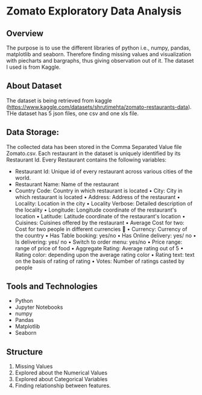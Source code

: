 # Zomato Exploratory Data Analysis

## Overview

The purpose is to use the different libraries of python i.e., numpy, pandas, matplotlib and seaborn. Therefore finding missing values and visualization with piecharts and bargraphs, thus giving observation out of it. The dataset I used is from Kaggle.

## About Dataset
 
The dataset is being retrieved from kaggle (https://www.kaggle.com/datasets/shrutimehta/zomato-restaurants-data). THe dataset has 5 json files, one csv and one xls file. 

## Data Storage:
The collected data has been stored in the Comma Separated Value file Zomato.csv. Each restaurant in the dataset is uniquely identified by its Restaurant Id. Every Restaurant contains the following variables:

* Restaurant Id: Unique id of every restaurant across various cities of the world.
* Restaurant Name: Name of the restaurant
* Country Code: Country in which restaurant is located
• City: City in which restaurant is located
• Address: Address of the restaurant
• Locality: Location in the city
• Locality Verbose: Detailed description of the locality
• Longitude: Longitude coordinate of the restaurant's location
• Latitude: Latitude coordinate of the restaurant's location
• Cuisines: Cuisines offered by the restaurant
• Average Cost for two: Cost for two people in different currencies 👫
• Currency: Currency of the country
• Has Table booking: yes/no
• Has Online delivery: yes/ no
• Is delivering: yes/ no
• Switch to order menu: yes/no
• Price range: range of price of food
• Aggregate Rating: Average rating out of 5
• Rating color: depending upon the average rating color
• Rating text: text on the basis of rating of rating
• Votes: Number of ratings casted by people

## Tools and Technologies

- Python
- Jupyter Notebooks
- numpy
- Pandas
- Matplotlib
- Seaborn

## Structure

1. Missing Values
2. Explored about the Numerical Values
3. Explored about Categorical Variables
4. Finding relationship between features.


